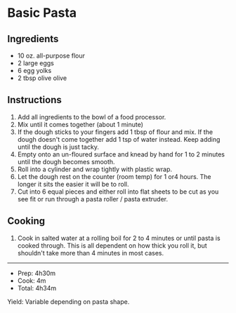# Basic Pasta

## Ingredients

- 10 oz. all-purpose flour
- 2 large eggs
- 6 egg yolks
- 2 tbsp olive olive

## Instructions

1. Add all ingredients to the bowl of a food processor.
2. Mix until it comes together (about 1 minute)
3. If the dough sticks to your fingers add 1 tbsp of flour and mix. If the dough doesn't come together add 1 tsp of water instead. Keep adding until the dough is just tacky.
4. Empty onto an un-floured surface and knead by hand for 1 to 2 minutes until the dough becomes smooth.
5. Roll into a cylinder and wrap tightly with plastic wrap.
6. Let the dough rest on the counter (room temp) for 1 or4 hours. The longer it sits the easier it will be to roll.
7. Cut into 6 equal pieces and either roll into flat sheets to be cut as you see fit or run through a pasta roller / pasta extruder.

## Cooking

1. Cook in salted water at a rolling boil for 2 to 4 minutes or until pasta is cooked through. This is all dependent on how thick you roll it, but shouldn't take more than 4 minutes in most cases.

---

- Prep: 4h30m
- Cook: 4m
- Total: 4h34m

Yield: Variable depending on pasta shape.
